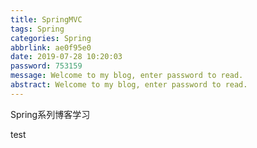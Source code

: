 ```yaml
---
title: SpringMVC
tags: Spring
categories: Spring
abbrlink: ae0f95e0
date: 2019-07-28 10:20:03
password: 753159
message: Welcome to my blog, enter password to read.  
abstract: Welcome to my blog, enter password to read.  
---
```

Spring系列博客学习
<!--more-->
test